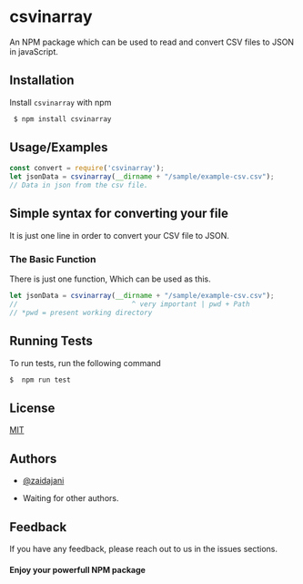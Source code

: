 
# csvinarray

An NPM package which can be used to read and convert CSV files to JSON in javaScript.



## Installation 

Install `csvinarray` with npm

```bash 
 $ npm install csvinarray
```


## Usage/Examples

```javascript
const convert = require('csvinarray');
let jsonData = csvinarray(__dirname + "/sample/example-csv.csv");
// Data in json from the csv file.
```

## Simple syntax for converting your file

It is just one line in order to convert your CSV file to JSON.

### The Basic Function

There is just one function, Which can be used as this.

```javaScript
let jsonData = csvinarray(__dirname + "/sample/example-csv.csv");
//                            ^ very important | pwd + Path
// *pwd = present working directory
```

## Running Tests

To run tests, run the following command

```bash
$  npm run test
```


## License

[MIT](https://choosealicense.com/licenses/mit/)

## Authors

- [@zaidajani](https://www.github.com/zaidajani)

* Waiting for other authors.


## Feedback

If you have any feedback, please reach out to us in the issues sections.

#### Enjoy your powerfull NPM package
